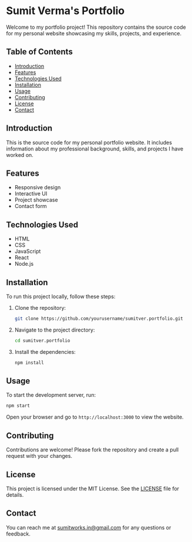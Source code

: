 # Sumit Verma's Portfolio

Welcome to my portfolio project! This repository contains the source code for my personal website showcasing my skills, projects, and experience.

## Table of Contents

- [Introduction](#introduction)
- [Features](#features)
- [Technologies Used](#technologies-used)
- [Installation](#installation)
- [Usage](#usage)
- [Contributing](#contributing)
- [License](#license)
- [Contact](#contact)

## Introduction

This is the source code for my personal portfolio website. It includes information about my professional background, skills, and projects I have worked on.

## Features

- Responsive design
- Interactive UI
- Project showcase
- Contact form

## Technologies Used

- HTML
- CSS
- JavaScript
- React
- Node.js

## Installation

To run this project locally, follow these steps:

1. Clone the repository:
    ```bash
    git clone https://github.com/yourusername/sumitver.portfolio.git
    ```
2. Navigate to the project directory:
    ```bash
    cd sumitver.portfolio
    ```
3. Install the dependencies:
    ```bash
    npm install
    ```

## Usage

To start the development server, run:
```bash
npm start
```
Open your browser and go to `http://localhost:3000` to view the website.

## Contributing

Contributions are welcome! Please fork the repository and create a pull request with your changes.

## License

This project is licensed under the MIT License. See the [LICENSE](LICENSE) file for details.

## Contact

You can reach me at [sumitworks.in@gmail.com](mailto:sumitworks.in@gmail.com) for any questions or feedback.
